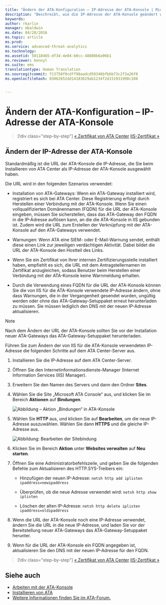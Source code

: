 ```yaml
---
title: "Ändern der ATA-Konfiguration – IP-Adresse der ATA-Konsole | Microsoft ATA"
description: "Beschreibt, wie die IP-Adresse der ATA-Konsole geändert wird, über die eine Verknüpfung mit der ATA-Konsole auf den ATA-Gateways erstellt wird."
keywords: 
author: rkarlin
manager: mbaldwin
ms.date: 04/28/2016
ms.topic: article
ms.prod: 
ms.service: advanced-threat-analytics
ms.technology: 
ms.assetid: 50118465-df34-4e04-b0cc-48808b6a96b1
ms.reviewer: bennyl
ms.suite: ems
translationtype: Human Translation
ms.sourcegitcommit: f13750f9cdff98aadcd59346bfbbb73c2f3a26f0
ms.openlocfilehash: 03062652dd14183629ab1234f2d151931998c108


---
```


# Ändern der ATA-Konfiguration – IP-Adresse der ATA-Konsole

>[!div class="step-by-step"]
[« Zertifikat von ATA Center](modifying-ata-config-centercert.md)
[IIS-Zertifikat »](modifying-ata-config-iiscert.md)

## Ändern der IP-Adresse der ATA-Konsole
Standardmäßig ist die URL der ATA-Konsole die IP-Adresse, die Sie beim Installieren von ATA Center als IP-Adresse der ATA-Konsole ausgewählt haben.

Die URL wird in den folgenden Szenarios verwendet:

-   Installation von ATA-Gateways: Wenn ein ATA-Gateway installiert wird, registriert es sich bei ATA Center. Diese Registrierung erfolgt durch Herstellen einer Verbindung mit der ATA-Konsole. Wenn Sie einen vollqualifizierten Domänennamen (FQDN) für die URL der ATA-Konsole eingeben, müssen Sie sicherstellen, dass das ATA-Gateway den FQDN in die IP-Adresse auflösen kann, an die die ATA-Konsole in IIS gebunden ist. Zudem wird die URL zum Erstellen der Verknüpfung mit der ATA-Konsole auf den ATA-Gateways verwendet.

-   Warnungen: Wenn ATA eine SIEM- oder E-Mail-Warnung sendet, enthält diese einen Link zur jeweiligen verdächtigen Aktivität. Dabei bildet die URL der ATA-Konsole den Hostteil des Links.

-   Wenn Sie ein Zertifikat von Ihrer internen Zertifizierungsstelle installiert haben, empfiehlt es sich, die URL mit dem Antragstellernamen im Zertifikat anzugleichen, sodass Benutzer beim Herstellen einer Verbindung mit der ATA-Konsole keine Warnmeldung erhalten.

-   Durch die Verwendung eines FQDN für die URL der ATA-Konsole können Sie die von IIS für die ATA-Konsole verwendete IP-Adresse ändern, ohne dass Warnungen, die in der Vergangenheit gesendet wurden, ungültig werden oder ohne das ATA-Gateway-Setuppaket erneut herunterladen zu müssen. Sie müssen lediglich den DNS mit der neuen IP-Adresse aktualisieren.

> [!NOTE]
> Nach dem Ändern der URL der ATA-Konsole sollten Sie vor der Installation neuer ATA-Gateways das ATA-Gateway-Setuppaket herunterladen.

Führen Sie zum Ändern der von IIS für die ATA-Konsole verwendeten IP-Adresse die folgenden Schritte auf dem ATA Center-Server aus.

1.  Installieren Sie die IP-Adresse auf dem ATA Center-Server.

2.  Öffnen Sie den Internetinformationsdienste-Manager (Internet Information Services (IIS) Manager).

3.  Erweitern Sie den Namen des Servers und dann den Ordner **Sites**.

4.  Wählen Sie die Site „Microsoft ATA Console“ aus, und klicken Sie im Bereich **Aktionen** auf **Bindungen**.

    ![Abbildung – Aktion „Bindungen“ in ATA-Konsole](media/ATA-console-change-IP-bindings.jpg)

5.  Wählen Sie **HTTP** aus, und klicken Sie auf **Bearbeiten**, um die neue IP-Adresse auszuwählen. Wählen Sie dann **HTTPS** und die gleiche IP-Adresse aus.

    ![Abbildung: Bearbeiten der Sitebindung](media/ATA-change-console-IP.jpg)

6.  Klicken Sie im Bereich **Aktion** unter **Websites verwalten** auf **Neu starten**.

7.  Öffnen Sie eine Administratorbefehlszeile, und geben Sie die folgenden Befehle zum Aktualisieren des HTTP.SYS-Treibers ein:

    -   Hinzufügen der neuen IP-Adresse:  `netsh http add iplisten ipaddress=newipaddress`

    -   Überprüfen, ob die neue Adresse verwendet wird:  `netsh http show iplisten`

    -   Löschen der alten IP-Adresse:  `netsh http delete iplisten ipaddress=oldipaddress`

8.  Wenn die URL der ATA-Konsole noch eine IP-Adresse verwendet, ändern Sie die URL in die neue IP-Adresse, und laden Sie vor der Bereitstellung neuer ATA-Gateways das ATA-Gateway-Setuppaket herunter.

9. Wenn für die URL der ATA-Konsole ein FQDN angegeben ist, aktualisieren Sie den DNS mit der neuen IP-Adresse für den FQDN.

>[!div class="step-by-step"]
[« Zertifikat von ATA Center](modifying-ata-config-centercert.md)
[IIS-Zertifikat »](modifying-ata-config-iiscert.md)


## Siehe auch
- [Arbeiten mit der ATA-Konsole](working-with-ata-console.md)
- [Installieren von ATA](install-ata.md)
- [Weitere Informationen finden Sie im ATA-Forum.](https://social.technet.microsoft.com/Forums/security/home?forum=mata)



<!--HONumber=Jul16_HO4-->


